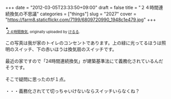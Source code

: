 +++
date = "2012-03-05T23:33:50+09:00"
draft = false
title = "２４時間連続換気の不思議"
categories = ["things"]
slug = "2027"
cover = "https://farm8.staticflickr.com/7199/6809720990_1948c1e479.jpg"
+++

<div style="text-align: left; padding: 3px;">
<a href="https://www.flickr.com/photos/keruru/6809720990/" title="photo sharing"><img src="https://farm8.staticflickr.com/7199/6809720990_1948c1e479.jpg" style="border: solid 2px #000000;" alt="" /></a>
<br />
<span style="font-size: 0.8em; margin-top: 0px;"><a href="https://www.flickr.com/photos/keruru/6809720990/">２４時間換気</a>, originally uploaded by <a href="https://www.flickr.com/photos/keruru/">けるる</a>.</span>
</div>
<p>
この写真は我が家のトイレのコンセントであります。上の緑に光ってるほうは照明のスイッチ、下の赤いほうは換気扇のスイッチです。<br />
<br />
最近の家ですので「24時間連続換気」が建築基準法にて義務化されているんだそうです。<br />
<br />
そこで疑問に思ったのが１点。<br />
<br />
・・・義務化されてて切っちゃいけないならスイッチいらなくね？
</p>
